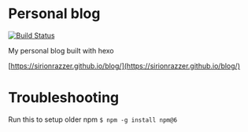 # Personal blog
[![Build Status](https://travis-ci.org/SirionRazzer/blog.svg?branch=master)](https://travis-ci.org/SirionRazzer/blog)


 My personal blog built with hexo
 
 [https://sirionrazzer.github.io/blog/](https://sirionrazzer.github.io/blog/)

# Troubleshooting
Run this to setup older npm
`$ npm -g install npm@6`
